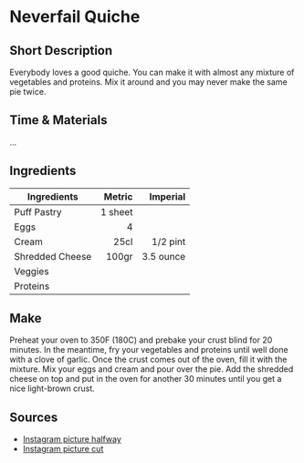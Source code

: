 # Neverfail Quiche
## Short Description
Everybody loves a good quiche. You can make it with almost any mixture of vegetables and proteins. Mix it around and you may never make the same pie twice.

## Time & Materials
...

## Ingredients
| Ingredients | Metric | Imperial |
|----------|-------------:|------:|
| Puff Pastry | 1 sheet ||
| Eggs | 4 ||
| Cream | 25cl | 1/2 pint |
| Shredded Cheese | 100gr | 3.5 ounce  |
| Veggies | | |
| Proteins | | |

## Make
Preheat your oven to 350F (180C) and prebake your crust blind for 20 minutes. In the meantime, fry your vegetables and proteins until well done with a clove of garlic. Once the crust comes out of the oven, fill it with the mixture. Mix your eggs and cream and pour over the pie. Add the shredded cheese on top and put in the oven for another 30 minutes until you get a nice light-brown crust.

## Sources
* [Instagram picture halfway](https://www.instagram.com/p/0-j2LMxdbxPGUEo0Zc_B1Q9gXJPjwc9cq-AXc0/)
* [Instagram picture cut](https://www.instagram.com/p/0-n3gCRdUOswmLcgFsGudHaw0aysSqwAAR2Dg0/)
